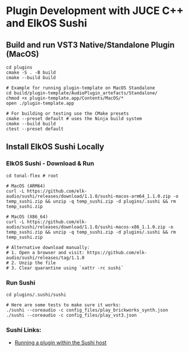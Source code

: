 # Plugin Development with JUCE C++ and ElkOS Sushi

## Build and run VST3 Native/Standalone Plugin (MacOS)

```shell
cd plugins
cmake -S . -B build
cmake --build build

# Example for running plugin-template on MacOS Standalone
cd build/plugin-template/AudioPlugin_artefacts/Standalone/
chmod +x plugin-template.app/Contents/MacOS/*
open ./plugin-template.app

# For building or testing use the CMake presets
cmake --preset default # uses the Ninja build system
cmake --build build
ctest --preset default
```

## Install ElkOS Sushi Locally

### ElkOS Sushi - Download & Run

```shell
cd tonal-flex # root

# MacOS (ARM64)
curl -L https://github.com/elk-audio/sushi/releases/download/1.1.0/sushi-macos-arm64_1.1.0.zip -o temp_sushi.zip && unzip -q temp_sushi.zip -d plugins/.sushi && rm temp_sushi.zip

# MacOS (X86_64)
curl -L https://github.com/elk-audio/sushi/releases/download/1.1.0/sushi-macos-x86_1.1.0.zip -o temp_sushi.zip && unzip -q temp_sushi.zip -d plugins/.sushi && rm temp_sushi.zip

# Alternative download manually:
# 1. Open a browser and visit: https://github.com/elk-audio/sushi/releases/tag/1.1.0
# 2. Unzip the file
# 3. Clear quarantine using `xattr -rc sushi`
```

### Run Sushi

```shell
cd plugins/.sushi/sushi

# Here are some tests to make sure it works:
./sushi --coreaudio -c config_files/play_brickworks_synth.json
./sushi --coreaudio -c config_files/play_vst3.json
```

### Sushi Links:

- [Running a plugin within the Sushi host](https://elk-audio.github.io/elk-docs/html/intro/getting_started_with_development_kit_software.html)
